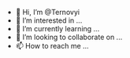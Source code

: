 - 👋 Hi, I’m @Ternovyi
- 👀 I’m interested in ...
- 🌱 I’m currently learning ...
- 💞️ I’m looking to collaborate on ...
- 📫 How to reach me ...

<!---
Ternovyi/Ternovyi is a ✨ special ✨ repository because its `README.md` (this file) appears on your GitHub profile.
You can click the Preview link to take a look at your changes.
--->
